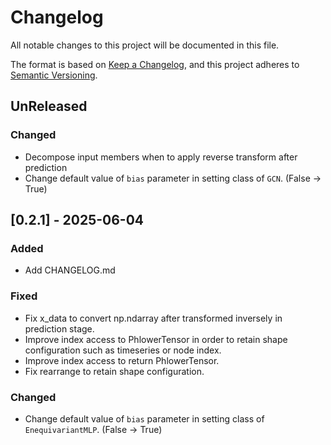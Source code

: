 # Changelog

All notable changes to this project will be documented in this file.

The format is based on [Keep a Changelog](https://keepachangelog.com/en/1.0.0/),
and this project adheres to [Semantic Versioning](https://semver.org/spec/v2.0.0.html).


## UnReleased

### Changed
* Decompose input members when to apply reverse transform after prediction
* Change default value of `bias` parameter in setting class of `GCN`. (False -> True)


## [0.2.1] - 2025-06-04
### Added
* Add CHANGELOG.md

### Fixed
* Fix x_data to convert np.ndarray after transformed inversely in prediction stage. 
* Improve index access to PhlowerTensor in order to retain shape configuration such as timeseries or node index.
* Improve index access to return PhlowerTensor.
* Fix rearrange to retain shape configuration.

### Changed
* Change default value of `bias` parameter in setting class of `EnequivariantMLP`. (False -> True)

